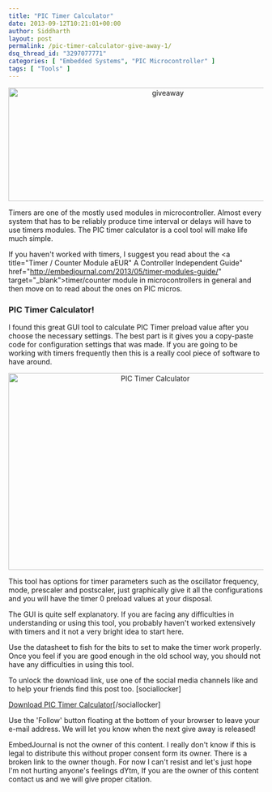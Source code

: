 ```yaml
---
title: "PIC Timer Calculator"
date: 2013-09-12T10:21:01+00:00
author: Siddharth
layout: post
permalink: /pic-timer-calculator-give-away-1/
dsq_thread_id: "3297077771"
categories: [ "Embedded Systems", "PIC Microcontroller" ]
tags: [ "Tools" ]
---
```


<p style="text-align: center;">
  <img class="aligncenter  wp-image-1902" alt="giveaway" src="/images/posts/2013/09/giveaway.png" width="614" height="224" srcset="/images/posts/2013/09/giveaway.png 1024w, /images/posts/2013/09/giveaway-300x110.png 300w" sizes="(max-width: 614px) 100vw, 614px" />
</p>

Timers are one of the mostly used modules in microcontroller. Almost every system that has to be reliably produce time interval or delays will have to use timers modules. The PIC timer calculator is a cool tool will make life much simple.

If you haven't worked with timers, I suggest you read about the <a title="Timer / Counter Module aEUR" A Controller Independent Guide" href="http://embedjournal.com/2013/05/timer-modules-guide/" target="_blank">timer/counter module in microcontrollers</a> in general and then move on to read about the ones on PIC micros.

### PIC Timer Calculator!

I found this great GUI tool to calculate PIC Timer preload value after you choose the necessary settings. The best part is it gives you a copy-paste code for configuration settings that was made. If you are going to be working with timers frequently then this is a really cool piece of software to have around.

<p style="text-align: center;">
  <img class="aligncenter wp-image-1879" title="PIC Timer Calculator" alt="PIC Timer Calculator" src="/images/posts/2013/09/Untitled2.png" width="564" height="388" srcset="/images/posts/2013/09/Untitled2.png 1006w, /images/posts/2013/09/Untitled2-300x206.png 300w, /images/posts/2013/09/Untitled2-110x75.png 110w" sizes="(max-width: 564px) 100vw, 564px" />
</p>

This tool has options for timer parameters such as the oscillator frequency, mode, prescaler and postscaler, just graphically give it all the configurations and you will have the timer 0 preload values at your disposal.

The GUI is quite self explanatory. If you are facing any difficulties in understanding or using this tool, you probably haven't worked extensively with timers and it not a very bright idea to start here.

Use the datasheet to fish for the bits to set to make the timer work properly. Once you feel if you are good enough in the old school way, you should not have any difficulties in using this tool.

To unlock the download link, use one of the social media channels like and to help your friends find this post too. [sociallocker]

[Download PIC Timer Calculator](https://www.dropbox.com/s/55wof9jbtf8uric/PICTimerCalculator.rar "Downlad")[/sociallocker] 

Use the 'Follow' button floating at the bottom of your browser to leave your e-mail address. We will let you know when the next give away is released!

EmbedJournal is not the owner of this content. I really don't know if this is legal to distribute this without proper consent form its owner. There is a broken link to the owner though. For now I can't resist and let's just hope I'm not hurting anyone's feelings dYtm, If you are the owner of this content contact us and we will give proper citation.